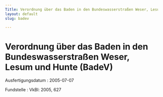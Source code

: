 ```yaml
---
Title: Verordnung über das Baden in den Bundeswasserstraßen Weser, Lesum und Hunte
layout: default
slug: badev

---
```


# Verordnung über das Baden in den Bundeswasserstraßen Weser, Lesum und Hunte (BadeV)

Ausfertigungsdatum
:   2005-07-07

Fundstelle
:   VkBl: 2005, 627

